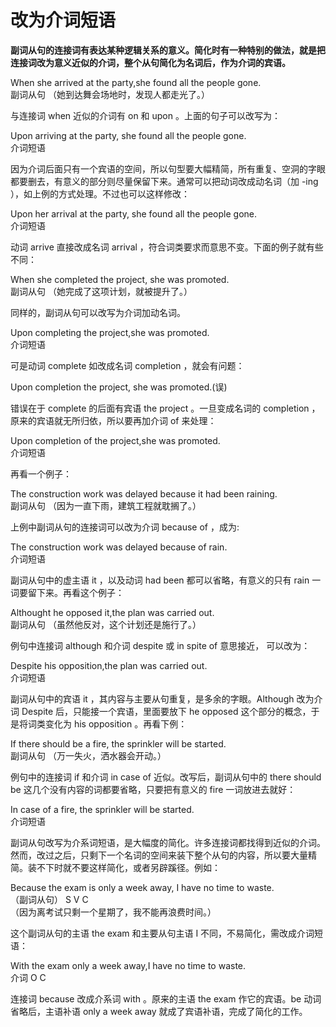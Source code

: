 # 改为介词短语

<b>副词从句的连接词有**表达某种逻辑关系**的意义。简化时有一种特别的做法，就是把连接词改为意义近似的介词，整个从句简化为名词后，作为介词的宾语。</b>  
>  
When she arrived at the party,she found all the people gone.  
副词从句 （她到达舞会场地时，发现人都走光了。）  

与连接词 when 近似的介词有 on 和 upon 。上面的句子可以改写为：  
>  
Upon arriving at the party, she found all the people gone.  
介词短语  

因为介词后面只有一个宾语的空间，所以句型要大幅精简，所有重复、空洞的字眼都要删去，有意义的部分则尽量保留下来。通常可以把动词改成动名词（加 -ing ），如上例的方式处理。不过也可以这样修改：  
>  
Upon her arrival at the party, she found all the people gone.   
介词短语  

动词 arrive 直接改成名词 arrival ，符合词类要求而意思不变。下面的例子就有些不同：  
>  
When she completed the project, she was promoted.  
副词从句 （她完成了这项计划，就被提升了。）  

同样的，副词从句可以改写为介词加动名词。  
>  
Upon completing the project,she was promoted.  
介词短语  

可是动词 complete 如改成名词 completion ，就会有问题：  
>  
Upon completion the project, she was promoted.(误)  

错误在于 complete 的后面有宾语 the project 。一旦变成名词的 completion ，原来的宾语就无所归依，所以要再加介词 of 来处理：  
>  
Upon completion of the project,she was promoted.  
介词短语  

再看一个例子：  
>  
The construction work was delayed because it had been raining.   
副词从句  （因为一直下雨，建筑工程就耽搁了。）  

上例中副词从句的连接词可以改为介词 because of ，成为:  
>  
The construction work was delayed because of rain.  
介词短语  

副词从句中的虚主语 it ，以及动词 had been 都可以省略，有意义的只有 rain 一词要留下来。再看这个例子：  
>  
Althought he opposed it,the plan was carried out.  
副词从句 （虽然他反对，这个计划还是施行了。）  

例句中连接词 although 和介词 despite 或 in spite of 意思接近， 可以改为：  
>  
Despite his opposition,the plan was carried out.  
介词短语  

副词从句中的宾语 it ，其内容与主要从句重复，是多余的字眼。Although 改为介词 Despite 后，只能接一个宾语，里面要放下 he opposed 这个部分的概念，于是将词类变化为 his opposition 。再看下例：  
>  
If there should be a fire, the sprinkler will be started.  
副词从句 （万一失火，洒水器会开动。）  

例句中的连接词 if 和介词 in case of 近似。改写后，副词从句中的 there should be  这几个没有内容的词都要省略，只要把有意义的 fire 一词放进去就好：  
>  
In case of a fire, the sprinkler will be started.  
介词短语  

副词从句改写为介系词短语，是大幅度的简化。许多连接词都找得到近似的介词。然而，改过之后，只剩下一个名词的空间来装下整个从句的内容，所以要大量精简。装不下时就不要这样简化，或者另辟蹊径。例如：  
>  
Because the exam is only a week away, I have no time to waste.  
（副词从句） S V C   
（因为离考试只剩一个星期了，我不能再浪费时间。）  

这个副词从句的主语 the exam 和主要从句主语 I 不同，不易简化，需改成介词短语：  
>  
With the exam only a week away,I have no time to waste.  
介词 O C  

连接词 because 改成介系词 with 。原来的主语 the exam 作它的宾语。be 动词省略后，主语补语 only a week away 就成了宾语补语，完成了简化的工作。